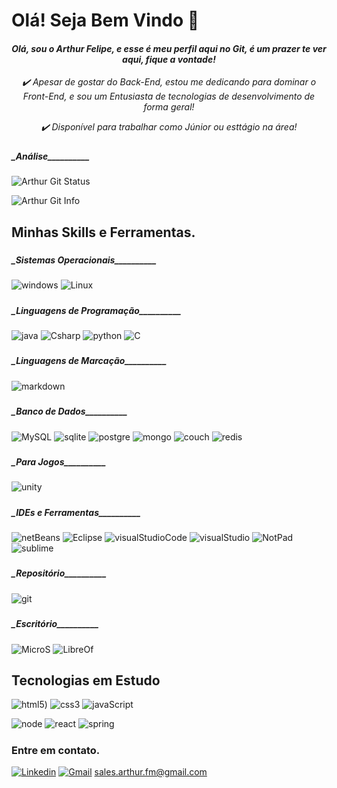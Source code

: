 [//]: # (Boas Vindas)
# Olá! Seja Bem Vindo 👋

[//]: # (Apresentação)
#### _<center>Olá, sou o Arthur Felipe, e esse é meu perfil aqui no Git, é um prazer te ver aqui, fique a vontade!</center>_

_<center>✔️ Apesar de gostar do Back-End, estou me dedicando para dominar o Front-End, e sou um Entusiasta de tecnologias de desenvolvimento de forma geral!</center>_

_<center>✔️ Disponível para trabalhar como Júnior ou esttágio na área!</center>_

[//]: # (Análises)
#####
##### \_Análise\__________
![Arthur Git Status](https://github-readme-stats.vercel.app/api?username=ArthurSalesFM&theme=dracula)

![Arthur Git Info](https://github-readme-stats.vercel.app/api/top-langs/?username=ArthurSalesFM&theme=dracula)


[//]: # (Skills e ferramentas)
#####
## Minhas Skills e Ferramentas.
[//]: # (SO)
#####
##### \_Sistemas Operacionais\__________
![windows](	https://img.shields.io/badge/Windows-0078D6?style=for-the-badge&logo=windows&logoColor=white)
![Linux](	https://img.shields.io/badge/Linux-FCC624?style=for-the-badge&logo=linux&logoColor=black)

[//]: # (Linguagens de programação)
#####
##### \_Linguagens de Programação\__________
![java](	https://img.shields.io/badge/Java-ED8B00?style=for-the-badge&logo=openjdk&logoColor=white)
![Csharp](	https://img.shields.io/badge/C%23-239120?style=for-the-badge&logo=c-sharp&logoColor=whit)
![python](	https://img.shields.io/badge/Python-3776AB?style=for-the-badge&logo=python&logoColor=white)
![C](	https://img.shields.io/badge/C-00599C?style=for-the-badge&logo=c&logoColor=white)


[//]: # (Linguagens de marcação)
#####
##### \_Linguagens de Marcação\__________
![markdown](	https://img.shields.io/badge/Markdown-000000?style=for-the-badge&logo=markdown&logoColor=white)

[//]: # (Banco de Dados)
#####
##### \_Banco de Dados\__________
![MySQL](	https://img.shields.io/badge/MySQL-00000F?style=for-the-badge&logo=mysql&logoColor=white)
![sqlite](	https://img.shields.io/badge/SQLite-07405E?style=for-the-badge&logo=sqlite&logoColor=white)
![postgre](	https://img.shields.io/badge/PostgreSQL-316192?style=for-the-badge&logo=postgresql&logoColor=white)
![mongo](	https://img.shields.io/badge/MongoDB-4EA94B?style=for-the-badge&logo=mongodb&logoColor=white)
![couch](	https://img.shields.io/badge/Couchbase-EA2328?style=for-the-badge&logo=couchbase&logoColor=white)
![redis](	https://img.shields.io/badge/redis-%23DD0031.svg?&style=for-the-badge&logo=redis&logoColor=white)

[//]: # (Engine de jogo)
#####
##### \_Para Jogos\__________
![unity](https://img.shields.io/badge/Unity-100000?style=for-the-badge&logo=unity&logoColor=white)

[//]: # (IDE´s e ferramentas de desenvolvimento)
#####
##### \_IDEs e Ferramentas\__________
![netBeans]( https://img.shields.io/badge/apache%20netbeans-1B6AC6?style=for-the-badge&logo=apache%20netbeans%20IDE&logoColor=white)
![Eclipse]( https://img.shields.io/badge/Eclipse-2C2255?style=for-the-badge&logo=eclipse&logoColor=white)
![visualStudioCode]( https://img.shields.io/badge/Visual_Studio_Code-0078D4?style=for-the-badge&logo=visual%20studio%20code&logoColor=white)
![visualStudio]( https://img.shields.io/badge/Visual_Studio-5C2D91?style=for-the-badge&logo=visual%20studio&logoColor=white)
![NotPad]( https://img.shields.io/badge/Notepad++-90E59A.svg?style=for-the-badge&logo=notepad%2B%2B&logoColor=black)
![sublime]( https://img.shields.io/badge/sublime_text-%23575757.svg?&style=for-the-badge&logo=sublime-text&logoColor=important)

[//]: # (Repositório)
#####
##### \_Repositório\__________
![git]( https://img.shields.io/badge/GIT-E44C30?style=for-the-badge&logo=git&logoColor=white)

[//]: # (Escritório)
#####
##### \_Escritório\__________
![MicroS]( https://img.shields.io/badge/Microsoft_Office-D83B01?style=for-the-badge&logo=microsoft-office&logoColor=white)
![LibreOf]( https://img.shields.io/badge/LibreOffice-18A303?style=for-the-badge&logo=LibreOffice&logoColor=white)

[//]: # (Estudando)
#####
## Tecnologias em Estudo
![html5](https://img.shields.io/badge/HTML5-E34F26?style=for-the-badge&logo=html5&logoColor=white))
![css3](https://img.shields.io/badge/CSS3-1572B6?style=for-the-badge&logo=css3&logoColor=white)
![javaScript](https://img.shields.io/badge/JavaScript-323330?style=for-the-badge&logo=javascript&logoColor=F7DF1E)




![node](https://img.shields.io/badge/Node.js-43853D?style=for-the-badge&logo=node.js&logoColor=white)
![react](https://img.shields.io/badge/React-20232A?style=for-the-badge&logo=react&logoColor=61DAFB)
![spring](https://img.shields.io/badge/Spring-6DB33F?style=for-the-badge&logo=spring&logoColor=white)


[//]: # (Contato)
#####
### Entre em contato.
[![Linkedin](https://img.shields.io/badge/LinkedIn-0077B5?style=for-the-badge&logo=linkedin&logoColor=white)](https://www.linkedin.com/in/arthur-felipe-07b87b119/) 
[![Gmail](https://img.shields.io/badge/Gmail-D14836?style=for-the-badge&logo=gmail&logoColor=white)](https://www.gmail.com) sales.arthur.fm@gmail.com

